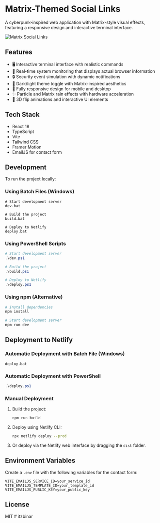 # Matrix-Themed Social Links

A cyberpunk-inspired web application with Matrix-style visual effects, featuring a responsive design and interactive terminal interface.

![Matrix Social Links](./screenshot.png)

## Features

- 🖥️ Interactive terminal interface with realistic commands
- 🔄 Real-time system monitoring that displays actual browser information
- 🔒 Security event simulation with dynamic notifications
- 🎨 Dark/light theme toggle with Matrix-inspired aesthetics
- 📱 Fully responsive design for mobile and desktop
- ✨ Particle and Matrix rain effects with hardware acceleration
- 🔄 3D flip animations and interactive UI elements

## Tech Stack

- React 18
- TypeScript
- Vite
- Tailwind CSS
- Framer Motion
- EmailJS for contact form

## Development

To run the project locally:

### Using Batch Files (Windows)

```
# Start development server
dev.bat

# Build the project
build.bat

# Deploy to Netlify
deploy.bat
```

### Using PowerShell Scripts

```powershell
# Start development server
.\dev.ps1

# Build the project
.\build.ps1

# Deploy to Netlify
.\deploy.ps1
```

### Using npm (Alternative)

```bash
# Install dependencies
npm install

# Start development server
npm run dev
```

## Deployment to Netlify

### Automatic Deployment with Batch File (Windows)

```
deploy.bat
```

### Automatic Deployment with PowerShell

```powershell
.\deploy.ps1
```

### Manual Deployment

1. Build the project:
   ```bash
   npm run build
   ```

2. Deploy using Netlify CLI:
   ```bash
   npx netlify deploy --prod
   ```

3. Or deploy via the Netlify web interface by dragging the `dist` folder.

## Environment Variables

Create a `.env` file with the following variables for the contact form:

```
VITE_EMAILJS_SERVICE_ID=your_service_id
VITE_EMAILJS_TEMPLATE_ID=your_template_id
VITE_EMAILJS_PUBLIC_KEY=your_public_key
```

## License

MIT # itzbinar
